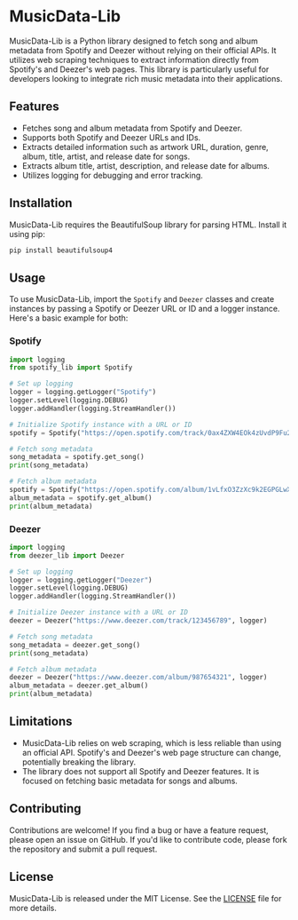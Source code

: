 # MusicData-Lib

MusicData-Lib is a Python library designed to fetch song and album metadata from Spotify and Deezer without relying on their official APIs. It utilizes web scraping techniques to extract information directly from Spotify's and Deezer's web pages. This library is particularly useful for developers looking to integrate rich music metadata into their applications.

## Features

- Fetches song and album metadata from Spotify and Deezer.
- Supports both Spotify and Deezer URLs and IDs.
- Extracts detailed information such as artwork URL, duration, genre, album, title, artist, and release date for songs.
- Extracts album title, artist, description, and release date for albums.
- Utilizes logging for debugging and error tracking.

## Installation

MusicData-Lib requires the BeautifulSoup library for parsing HTML. Install it using pip:

```bash
pip install beautifulsoup4
```

## Usage

To use MusicData-Lib, import the `Spotify` and `Deezer` classes and create instances by passing a Spotify or Deezer URL or ID and a logger instance. Here's a basic example for both:

### Spotify

```python
import logging
from spotify_lib import Spotify

# Set up logging
logger = logging.getLogger("Spotify")
logger.setLevel(logging.DEBUG)
logger.addHandler(logging.StreamHandler())

# Initialize Spotify instance with a URL or ID
spotify = Spotify("https://open.spotify.com/track/0ax4ZXW4EOk4zUvdP9Fu2H", logger)

# Fetch song metadata
song_metadata = spotify.get_song()
print(song_metadata)

# Fetch album metadata
spotify = Spotify("https://open.spotify.com/album/1vLfxO3ZzXc9k2EGPGLwX6", logger)
album_metadata = spotify.get_album()
print(album_metadata)
```

### Deezer

```python
import logging
from deezer_lib import Deezer

# Set up logging
logger = logging.getLogger("Deezer")
logger.setLevel(logging.DEBUG)
logger.addHandler(logging.StreamHandler())

# Initialize Deezer instance with a URL or ID
deezer = Deezer("https://www.deezer.com/track/123456789", logger)

# Fetch song metadata
song_metadata = deezer.get_song()
print(song_metadata)

# Fetch album metadata
deezer = Deezer("https://www.deezer.com/album/987654321", logger)
album_metadata = deezer.get_album()
print(album_metadata)
```

## Limitations

- MusicData-Lib relies on web scraping, which is less reliable than using an official API. Spotify's and Deezer's web page structure can change, potentially breaking the library.
- The library does not support all Spotify and Deezer features. It is focused on fetching basic metadata for songs and albums.

## Contributing

Contributions are welcome! If you find a bug or have a feature request, please open an issue on GitHub. If you'd like to contribute code, please fork the repository and submit a pull request.

## License

MusicData-Lib is released under the MIT License. See the [LICENSE](LICENSE) file for more details.
